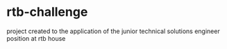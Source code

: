 # rtb-challenge
project created to the application of  the junior technical solutions engineer position at rtb house
